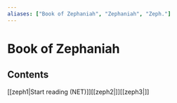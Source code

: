 ```yaml
---
aliases: ["Book of Zephaniah", "Zephaniah", "Zeph."]
---
```

# Book of Zephaniah
## Contents
[[zeph1|Start reading (NET)]][[zeph2|]][[zeph3|]]